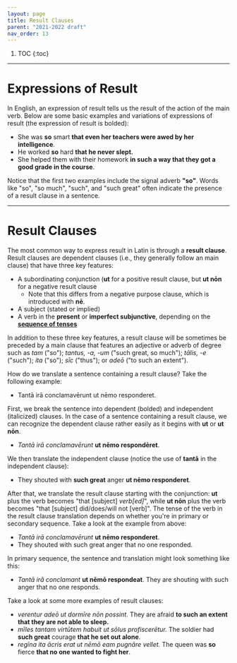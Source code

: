 ```yaml
---
layout: page
title: Result Clauses
parent: "2021-2022 draft"
nav_order: 13
---
```


1. TOC
{:toc}

***

# Expressions of Result

In English, an expression of result tells us the result of the action of the main verb. Below are some basic examples and variations of expressions of result (the expression of result is bolded):

- She was **so** smart **that even her teachers were awed by her intelligence**.
- He worked **so** hard **that he never slept.**
- She helped them with their homework **in such a way that they got a good grade in the course**.

Notice that the first two examples include the signal adverb **"so"**. Words like "so", "so much", "such", and "such great" often indicate the presence of a result clause in a sentence.

***

# Result Clauses

The most common way to express result in Latin is through a **result clause**. Result clauses are dependent clauses (i.e., they generally follow an main clause) that have three key features:

- A subordinating conjunction (**ut** for a positive result clause, but **ut nōn** for a negative result clause
  - Note that this differs from a negative purpose clause, which is introduced with **nē**.
- A subject (stated or implied)
- A verb in the **present** or **imperfect subjunctive**, depending on the [**sequence of tenses**](../08-temporal-clauses/#subjunctive-verbs-and-the-sequence-of-tenses/)

In addition to these three key features, a result clause will be sometimes be preceded by a main clause that features an adjective or adverb of degree such as *tam* ("so"); *tantus, -a, -um* ("such great, so much"); *tālis, -e* ("such"); *ita* ("so"); *sīc* ("thus"); or *adeō* ("to such an extent").

How do we translate a sentence containing a result clause? Take the following example:

- Tantā irā conclamavērunt ut nēmo responderet.

First, we break the sentence into dependent (bolded) and independent (italicized) clauses. In the case of a sentence containing a result clause, we can recognize the dependent clause rather easily as it begins with **ut** or **ut nōn**.

- *Tantā irā conclamavērunt* **ut nēmo respondēret**.

We then translate the independent clause (notice the use of **tantā** in the independent clause):

- They shouted with **such great** anger **ut nēmo responderet**.

After that, we translate the result clause starting with the conjunction: **ut** plus the verb becomes "that [subject] *verb[ed]*", while **ut nōn** plus the verb becomes "that [subject] did/does/will not [verb]". The tense of the verb in the result clause translation depends on whether you're in primary or secondary sequence. Take a look at the example from above:

- *Tantā irā conclamavērunt* **ut nēmo responderet**.
- They shouted with such great anger that no one responded.

In primary sequence, the sentence and translation might look something like this:

- *Tantā irā conclamant* **ut nēmō respondeat**. They are shouting with such anger that no one responds.

Take a look at some more examples of result clauses:

- *verentur adeō ut dormīre nōn possint.* They are afraid **to such an extent that they are not able to sleep.**
- *mīles tantam virtūtem habuit ut sōlus profiscerētur.* The soldier had **such great** courage **that he set out alone**.
- *regīna ita ācris erat ut nēmō eam pugnāre vellet.* The queen was **so** fierce **that no one wanted to fight her**.
